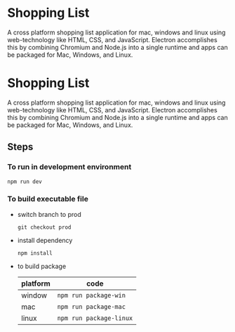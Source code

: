 # Shopping List 
A cross platform shopping list application for mac, windows and linux using web-technology like HTML, CSS, and JavaScript. Electron accomplishes this by combining Chromium and Node.js into a single runtime and apps can be packaged for Mac, Windows, and Linux.


# Shopping List

A cross platform shopping list application for mac, windows and linux using web-technology like HTML, CSS, and JavaScript. Electron accomplishes this by combining Chromium and Node.js into a single runtime and apps can be packaged for Mac, Windows, and Linux.

## Steps 

### To run in development environment

    npm run dev

### To build executable file
 - switch branch to prod

    `git checkout prod`
    

 - install dependency
 

    `npm install`

 - to build package

 

    | platform | code |
    |--|--|
    | window | `npm run package-win` |
    | mac | `npm run package-mac` |
    | linux | `npm run package-linux` |


